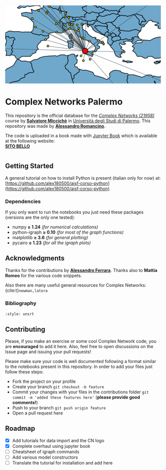 ![logo](images/cnpa_banner.png)

# Complex Networks Palermo

This repository is the official database for the [_Complex Networks (21958)_](https://www.unipa.it/persone/docenti/m/salvatore.micciche/?pagina=insegnamento&idInsegnamento=155641&idCattedra=149802) course by [**Salvatore Miccichè**](https://www.unipa.it/persone/docenti/m/salvatore.micciche/) in [Università degli Studi di Palermo](https://www.unipa.it/). This repository was made by [**Alessandro Romancino**](https://github.com/alex180500).

The code is uploaded in a book made with [Jupyter Book](https://jupyterbook.org/en/stable/intro.html) which is available at the following website: \
[**SITO BELLO**](https://www.unipa.it/)
 
```{tableofcontents}
```

## Getting Started

A general tutorial on how to install Python is present (italian only for now) at: \
[https://github.com/alex180500/aisf-corso-python](https://github.com/alex180500/aisf-corso-python)

### Dependencies

If you only want to run the notebooks you just need these packages (versions are the only one tested):
- numpy **≥ 1.24** _(for numerical calculations)_
- python-igraph **≥ 0.10** _(for most of the graph functions)_
- matplotlib **≥ 3.6** _(for general plotting)_
- pycairo **≥ 1.23** _(for all the igraph plots)_

## Acknowledgments

Thanks for the contributions by [**Alessandro Ferrara**](https://github.com/Pherrara). Thanks also to **Mattia Romeo** for the various code snippets.

Also there are many useful general resources for Complex Networks: \
{cite:t}`newman,latora`

### Bibliography
```{bibliography}
:style: unsrt
```

## Contributing

Please, if you make an exercise or some cool Complex Network code, you are **encouraged** to add it here. Also, feel free to open discussions on the Issue page and issuing your pull requests!

Please make sure your code is well documented following a format similar to the notebooks present in this repository. In order to add your files just follow these steps:

- Fork the project on your profile
- Create your branch `git checkout -b feature`
- Commit your changes with your files in the contributions folder `git commit -m 'added these features here'` (**please provide good comments!**)
- Push to your branch `git push origin feature`
- Open a pull request here

## Roadmap

- [x] Add tutorials for data import and the CN logo
- [x] Complete overhaul using jupyter book
- [ ] Cheatsheet of igraph commands
- [ ] Add various model constructors
- [ ] Translate the tutorial for installation and add here
